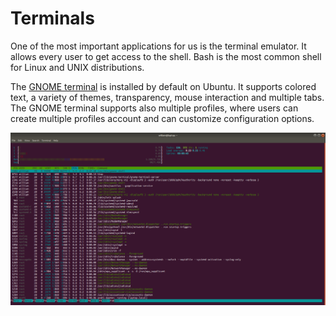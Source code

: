 # Terminals

One of the most important applications for us is the terminal emulator. It
allows every user to get access to the shell. Bash is the most common shell
for Linux and UNIX distributions.

The [GNOME terminal](https://help.gnome.org/users/gnome-terminal/stable/) is
installed by default on Ubuntu. It supports colored text, a variety of
themes, transparency, mouse interaction and multiple tabs. The GNOME terminal
supports also multiple profiles, where users can create multiple profiles
account and can customize configuration options.

![GNOME Terminal](../images/gnome-terminal.png)
